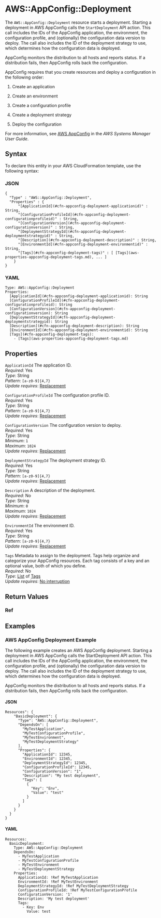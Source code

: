 # AWS::AppConfig::Deployment<a name="aws-resource-appconfig-deployment"></a>

The `AWS::AppConfig::Deployment` resource starts a deployment\. Starting a deployment in AWS AppConfig calls the `StartDeployment` API action\. This call includes the IDs of the AppConfig application, the environment, the configuration profile, and \(optionally\) the configuration data version to deploy\. The call also includes the ID of the deployment strategy to use, which determines how the configuration data is deployed\.

AppConfig monitors the distribution to all hosts and reports status\. If a distribution fails, then AppConfig rolls back the configuration\. 

AppConfig requires that you create resources and deploy a configuration in the following order:

1. Create an application

1. Create an environment

1. Create a configuration profile

1. Create a deployment strategy

1. Deploy the configuration

For more information, see [AWS AppConfig](https://docs.aws.amazon.com/systems-manager/latest/userguide/appconfig.html) in the *AWS Systems Manager User Guide*\.

## Syntax<a name="aws-resource-appconfig-deployment-syntax"></a>

To declare this entity in your AWS CloudFormation template, use the following syntax:

### JSON<a name="aws-resource-appconfig-deployment-syntax.json"></a>

```
{
  "Type" : "AWS::AppConfig::Deployment",
  "Properties" : {
      "[ApplicationId](#cfn-appconfig-deployment-applicationid)" : String,
      "[ConfigurationProfileId](#cfn-appconfig-deployment-configurationprofileid)" : String,
      "[ConfigurationVersion](#cfn-appconfig-deployment-configurationversion)" : String,
      "[DeploymentStrategyId](#cfn-appconfig-deployment-deploymentstrategyid)" : String,
      "[Description](#cfn-appconfig-deployment-description)" : String,
      "[EnvironmentId](#cfn-appconfig-deployment-environmentid)" : String,
      "[Tags](#cfn-appconfig-deployment-tags)" : [ [Tags](aws-properties-appconfig-deployment-tags.md), ... ]
    }
}
```

### YAML<a name="aws-resource-appconfig-deployment-syntax.yaml"></a>

```
Type: AWS::AppConfig::Deployment
Properties: 
  [ApplicationId](#cfn-appconfig-deployment-applicationid): String
  [ConfigurationProfileId](#cfn-appconfig-deployment-configurationprofileid): String
  [ConfigurationVersion](#cfn-appconfig-deployment-configurationversion): String
  [DeploymentStrategyId](#cfn-appconfig-deployment-deploymentstrategyid): String
  [Description](#cfn-appconfig-deployment-description): String
  [EnvironmentId](#cfn-appconfig-deployment-environmentid): String
  [Tags](#cfn-appconfig-deployment-tags): 
    - [Tags](aws-properties-appconfig-deployment-tags.md)
```

## Properties<a name="aws-resource-appconfig-deployment-properties"></a>

`ApplicationId`  <a name="cfn-appconfig-deployment-applicationid"></a>
The application ID\.  
*Required*: Yes  
*Type*: String  
*Pattern*: `[a-z0-9]{4,7}`  
*Update requires*: [Replacement](https://docs.aws.amazon.com/AWSCloudFormation/latest/UserGuide/using-cfn-updating-stacks-update-behaviors.html#update-replacement)

`ConfigurationProfileId`  <a name="cfn-appconfig-deployment-configurationprofileid"></a>
The configuration profile ID\.  
*Required*: Yes  
*Type*: String  
*Pattern*: `[a-z0-9]{4,7}`  
*Update requires*: [Replacement](https://docs.aws.amazon.com/AWSCloudFormation/latest/UserGuide/using-cfn-updating-stacks-update-behaviors.html#update-replacement)

`ConfigurationVersion`  <a name="cfn-appconfig-deployment-configurationversion"></a>
The configuration version to deploy\.  
*Required*: Yes  
*Type*: String  
*Minimum*: `1`  
*Maximum*: `1024`  
*Update requires*: [Replacement](https://docs.aws.amazon.com/AWSCloudFormation/latest/UserGuide/using-cfn-updating-stacks-update-behaviors.html#update-replacement)

`DeploymentStrategyId`  <a name="cfn-appconfig-deployment-deploymentstrategyid"></a>
The deployment strategy ID\.  
*Required*: Yes  
*Type*: String  
*Pattern*: `[a-z0-9]{4,7}`  
*Update requires*: [Replacement](https://docs.aws.amazon.com/AWSCloudFormation/latest/UserGuide/using-cfn-updating-stacks-update-behaviors.html#update-replacement)

`Description`  <a name="cfn-appconfig-deployment-description"></a>
A description of the deployment\.  
*Required*: No  
*Type*: String  
*Minimum*: `0`  
*Maximum*: `1024`  
*Update requires*: [Replacement](https://docs.aws.amazon.com/AWSCloudFormation/latest/UserGuide/using-cfn-updating-stacks-update-behaviors.html#update-replacement)

`EnvironmentId`  <a name="cfn-appconfig-deployment-environmentid"></a>
The environment ID\.  
*Required*: Yes  
*Type*: String  
*Pattern*: `[a-z0-9]{4,7}`  
*Update requires*: [Replacement](https://docs.aws.amazon.com/AWSCloudFormation/latest/UserGuide/using-cfn-updating-stacks-update-behaviors.html#update-replacement)

`Tags`  <a name="cfn-appconfig-deployment-tags"></a>
Metadata to assign to the deployment\. Tags help organize and categorize your AppConfig resources\. Each tag consists of a key and an optional value, both of which you define\.  
*Required*: No  
*Type*: [List](aws-properties-appconfig-deployment-tags.md) of [Tags](aws-properties-appconfig-deployment-tags.md)  
*Update requires*: [No interruption](https://docs.aws.amazon.com/AWSCloudFormation/latest/UserGuide/using-cfn-updating-stacks-update-behaviors.html#update-no-interrupt)

## Return Values<a name="aws-resource-appconfig-deployment-return-values"></a>

### Ref<a name="aws-resource-appconfig-deployment-return-values-ref"></a>

## Examples<a name="aws-resource-appconfig-deployment--examples"></a>

### AWS AppConfig Deployment Example<a name="aws-resource-appconfig-deployment--examples--AWS_AppConfig_Deployment_Example"></a>

The following example creates an AWS AppConfig deployment\. Starting a deployment in AWS AppConfig calls the StartDeployment API action\. This call includes the IDs of the AppConfig application, the environment, the configuration profile, and \(optionally\) the configuration data version to deploy\. The call also includes the ID of the deployment strategy to use, which determines how the configuration data is deployed\.

AppConfig monitors the distribution to all hosts and reports status\. If a distribution fails, then AppConfig rolls back the configuration\. 

#### JSON<a name="aws-resource-appconfig-deployment--examples--AWS_AppConfig_Deployment_Example--json"></a>

```
Resources": {
    "BasicDeployment": {
      "Type": "AWS::AppConfig::Deployment",
      "DependsOn": [
        "MyTestApplication",
        "MyTestConfigurationProfile",
        "MyTestEnvironment",
        "MyTestDeploymentStrategy"
      ],
      "Properties": {
        "ApplicationId": 12345,
        "EnvironmentId": 12345,
        "DeploymentStrategyId": 12345,
        "ConfigurationProfileId": 12345,
        "ConfigurationVersion": "1",
        "Description": "My test deployment",
        "Tags": [
          {
            "Key": "Env",
            "Value": "test"
          }
        ]
      }
    }
  }
}
```

#### YAML<a name="aws-resource-appconfig-deployment--examples--AWS_AppConfig_Deployment_Example--yaml"></a>

```
Resources:
  BasicDeployment:
    Type: AWS::AppConfig::Deployment
    DependsOn:
      - MyTestApplication
      - MyTestConfigurationProfile
      - MyTestEnvironment
      - MyTestDeploymentStrategy
    Properties:
      ApplicationId: !Ref MyTestApplication
      EnvironmentId: !Ref MyTestEnvironment
      DeploymentStrategyId: !Ref MyTestDeploymentStrategy
      ConfigurationProfileId: !Ref MyTestConfigurationProfile
      ConfigurationVersion: '1'
      Description: 'My test deployment'
      Tags:
        - Key: Env
          Value: test
```